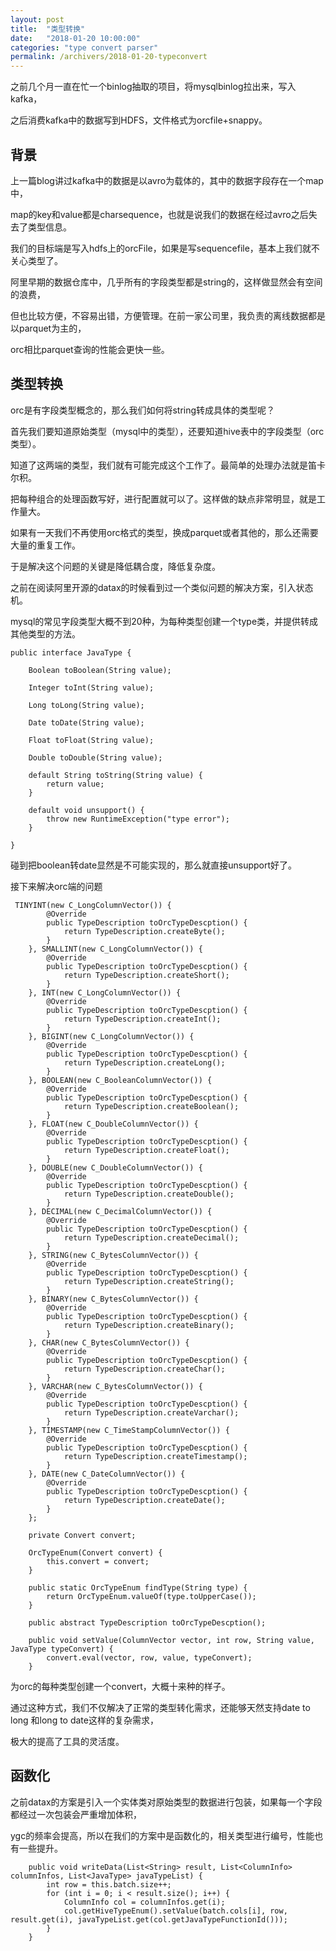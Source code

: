 ```yaml
---
layout: post
title:  "类型转换"
date:   "2018-01-20 10:00:00"
categories: "type convert parser"
permalink: /archivers/2018-01-20-typeconvert
---
```


之前几个月一直在忙一个binlog抽取的项目，将mysqlbinlog拉出来，写入kafka，

之后消费kafka中的数据写到HDFS，文件格式为orcfile+snappy。

## 背景

上一篇blog讲过kafka中的数据是以avro为载体的，其中的数据字段存在一个map中，

map的key和value都是charsequence，也就是说我们的数据在经过avro之后失去了类型信息。

我们的目标端是写入hdfs上的orcFile，如果是写sequencefile，基本上我们就不关心类型了。

阿里早期的数据仓库中，几乎所有的字段类型都是string的，这样做显然会有空间的浪费，

但也比较方便，不容易出错，方便管理。在前一家公司里，我负责的离线数据都是以parquet为主的，

orc相比parquet查询的性能会更快一些。

## 类型转换

orc是有字段类型概念的，那么我们如何将string转成具体的类型呢？

首先我们要知道原始类型（mysql中的类型），还要知道hive表中的字段类型（orc类型）。

知道了这两端的类型，我们就有可能完成这个工作了。最简单的处理办法就是笛卡尔积。

把每种组合的处理函数写好，进行配置就可以了。这样做的缺点非常明显，就是工作量大。

如果有一天我们不再使用orc格式的类型，换成parquet或者其他的，那么还需要大量的重复工作。

于是解决这个问题的关键是降低耦合度，降低复杂度。

之前在阅读阿里开源的datax的时候看到过一个类似问题的解决方案，引入状态机。

mysql的常见字段类型大概不到20种，为每种类型创建一个type类，并提供转成其他类型的方法。


```
public interface JavaType {

    Boolean toBoolean(String value);

    Integer toInt(String value);

    Long toLong(String value);

    Date toDate(String value);

    Float toFloat(String value);

    Double toDouble(String value);

    default String toString(String value) {
        return value;
    }

    default void unsupport() {
        throw new RuntimeException("type error");
    }

}

```

碰到把boolean转date显然是不可能实现的，那么就直接unsupport好了。

接下来解决orc端的问题

```
 TINYINT(new C_LongColumnVector()) {
        @Override
        public TypeDescription toOrcTypeDescption() {
            return TypeDescription.createByte();
        }
    }, SMALLINT(new C_LongColumnVector()) {
        @Override
        public TypeDescription toOrcTypeDescption() {
            return TypeDescription.createShort();
        }
    }, INT(new C_LongColumnVector()) {
        @Override
        public TypeDescription toOrcTypeDescption() {
            return TypeDescription.createInt();
        }
    }, BIGINT(new C_LongColumnVector()) {
        @Override
        public TypeDescription toOrcTypeDescption() {
            return TypeDescription.createLong();
        }
    }, BOOLEAN(new C_BooleanColumnVector()) {
        @Override
        public TypeDescription toOrcTypeDescption() {
            return TypeDescription.createBoolean();
        }
    }, FLOAT(new C_DoubleColumnVector()) {
        @Override
        public TypeDescription toOrcTypeDescption() {
            return TypeDescription.createFloat();
        }
    }, DOUBLE(new C_DoubleColumnVector()) {
        @Override
        public TypeDescription toOrcTypeDescption() {
            return TypeDescription.createDouble();
        }
    }, DECIMAL(new C_DecimalColumnVector()) {
        @Override
        public TypeDescription toOrcTypeDescption() {
            return TypeDescription.createDecimal();
        }
    }, STRING(new C_BytesColumnVector()) {
        @Override
        public TypeDescription toOrcTypeDescption() {
            return TypeDescription.createString();
        }
    }, BINARY(new C_BytesColumnVector()) {
        @Override
        public TypeDescription toOrcTypeDescption() {
            return TypeDescription.createBinary();
        }
    }, CHAR(new C_BytesColumnVector()) {
        @Override
        public TypeDescription toOrcTypeDescption() {
            return TypeDescription.createChar();
        }
    }, VARCHAR(new C_BytesColumnVector()) {
        @Override
        public TypeDescription toOrcTypeDescption() {
            return TypeDescription.createVarchar();
        }
    }, TIMESTAMP(new C_TimeStampColumnVector()) {
        @Override
        public TypeDescription toOrcTypeDescption() {
            return TypeDescription.createTimestamp();
        }
    }, DATE(new C_DateColumnVector()) {
        @Override
        public TypeDescription toOrcTypeDescption() {
            return TypeDescription.createDate();
        }
    };

    private Convert convert;

    OrcTypeEnum(Convert convert) {
        this.convert = convert;
    }

    public static OrcTypeEnum findType(String type) {
        return OrcTypeEnum.valueOf(type.toUpperCase());
    }

    public abstract TypeDescription toOrcTypeDescption();

    public void setValue(ColumnVector vector, int row, String value, JavaType typeConvert) {
        convert.eval(vector, row, value, typeConvert);
    }
```

为orc的每种类型创建一个convert，大概十来种的样子。

通过这种方式，我们不仅解决了正常的类型转化需求，还能够天然支持date to long 和long to date这样的复杂需求，

极大的提高了工具的灵活度。

## 函数化

之前datax的方案是引入一个实体类对原始类型的数据进行包装，如果每一个字段都经过一次包装会严重增加体积，

ygc的频率会提高，所以在我们的方案中是函数化的，相关类型进行编号，性能也有一些提升。

```
    public void writeData(List<String> result, List<ColumnInfo> columnInfos, List<JavaType> javaTypeList) {
        int row = this.batch.size++;
        for (int i = 0; i < result.size(); i++) {
            ColumnInfo col = columnInfos.get(i);
            col.getHiveTypeEnum().setValue(batch.cols[i], row, result.get(i), javaTypeList.get(col.getJavaTypeFunctionId()));
        }
    }
```

